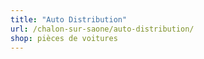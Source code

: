 ```yaml
---
title: "Auto Distribution"
url: /chalon-sur-saone/auto-distribution/
shop: pièces de voitures
---
```

